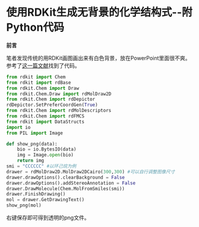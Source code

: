 # 使用RDKit生成无背景的化学结构式--附Python代码


**前言**

笔者发现传统的用RDKit画图画出来有白色背景，放在PowerPoint里面很不爽。参考了[这一篇文献](https://link.springer.com/article/10.1186/s13321-022-00664-x)找到了代码。

```python
from rdkit import Chem
from rdkit import rdBase
from rdkit.Chem import Draw
from rdkit.Chem.Draw import rdMolDraw2D
from rdkit.Chem import rdDepictor
rdDepictor.SetPreferCoordGen(True)
from rdkit.Chem import rdMolDescriptors
from rdkit.Chem import rdFMCS
from rdkit import DataStructs
import io
from PIL import Image

def show_png(data):
    bio = io.BytesIO(data)
    img = Image.open(bio)
    return img
smi = "CCCCCC" #以环己烷为例
drawer = rdMolDraw2D.MolDraw2DCairo(300,300) #可以自行调整图像尺寸
drawer.drawOptions().clearBackground = False
drawer.drawOptions().addStereoAnnotation = False
drawer.DrawMolecule(Chem.MolFromSmiles(smi))
drawer.FinishDrawing()
mol = drawer.GetDrawingText()
show_png(mol)
```

右键保存即可得到透明的png文件。
